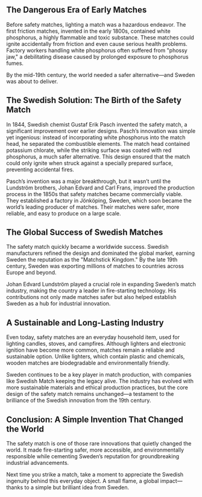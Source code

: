 ## The Dangerous Era of Early Matches

Before safety matches, lighting a match was a hazardous endeavor. The first friction matches, invented in the early 1800s, contained white phosphorus, a highly flammable and toxic substance. These matches could ignite accidentally from friction and even cause serious health problems. Factory workers handling white phosphorus often suffered from "phossy jaw," a debilitating disease caused by prolonged exposure to phosphorus fumes.

By the mid-19th century, the world needed a safer alternative—and Sweden was about to deliver.

## The Swedish Solution: The Birth of the Safety Match

In 1844, Swedish chemist Gustaf Erik Pasch invented the safety match, a significant improvement over earlier designs. Pasch’s innovation was simple yet ingenious: instead of incorporating white phosphorus into the match head, he separated the combustible elements. The match head contained potassium chlorate, while the striking surface was coated with red phosphorus, a much safer alternative. This design ensured that the match could only ignite when struck against a specially prepared surface, preventing accidental fires.

Pasch’s invention was a major breakthrough, but it wasn’t until the Lundström brothers, Johan Edvard and Carl Frans, improved the production process in the 1850s that safety matches became commercially viable. They established a factory in Jönköping, Sweden, which soon became the world’s leading producer of matches. Their matches were safer, more reliable, and easy to produce on a large scale.

## The Global Success of Swedish Matches

The safety match quickly became a worldwide success. Swedish manufacturers refined the design and dominated the global market, earning Sweden the reputation as the "Matchstick Kingdom." By the late 19th century, Sweden was exporting millions of matches to countries across Europe and beyond.

Johan Edvard Lundström played a crucial role in expanding Sweden’s match industry, making the country a leader in fire-starting technology. His contributions not only made matches safer but also helped establish Sweden as a hub for industrial innovation.

## A Sustainable and Long-Lasting Industry

Even today, safety matches are an everyday household item, used for lighting candles, stoves, and campfires. Although lighters and electronic ignition have become more common, matches remain a reliable and sustainable option. Unlike lighters, which contain plastic and chemicals, wooden matches are biodegradable and environmentally friendly.

Sweden continues to be a key player in match production, with companies like Swedish Match keeping the legacy alive. The industry has evolved with more sustainable materials and ethical production practices, but the core design of the safety match remains unchanged—a testament to the brilliance of the Swedish innovation from the 19th century.

## Conclusion: A Simple Invention That Changed the World

The safety match is one of those rare innovations that quietly changed the world. It made fire-starting safer, more accessible, and environmentally responsible while cementing Sweden’s reputation for groundbreaking industrial advancements.

Next time you strike a match, take a moment to appreciate the Swedish ingenuity behind this everyday object. A small flame, a global impact—thanks to a simple but brilliant idea from Sweden.